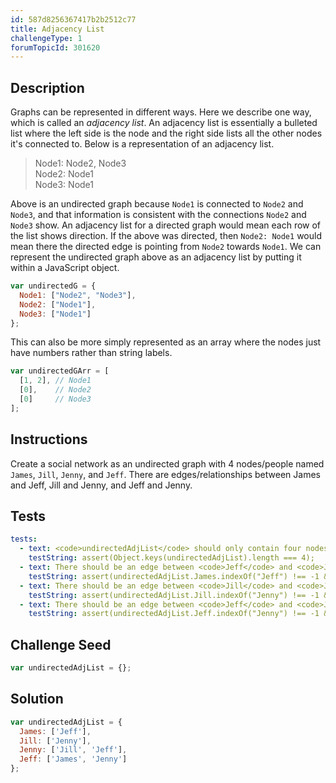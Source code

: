 ```yaml
---
id: 587d8256367417b2b2512c77
title: Adjacency List
challengeType: 1
forumTopicId: 301620
---
```


## Description

<section id='description'>

Graphs can be represented in different ways. Here we describe one way, which is called an <dfn>adjacency list</dfn>. An adjacency list is essentially a bulleted list where the left side is the node and the right side lists all the other nodes it's connected to. Below is a representation of an adjacency list.

<blockquote>Node1: Node2, Node3<br>Node2: Node1<br>Node3: Node1</blockquote>

Above is an undirected graph because `Node1` is connected to `Node2` and `Node3`, and that information is consistent with the connections `Node2` and `Node3` show. An adjacency list for a directed graph would mean each row of the list shows direction. If the above was directed, then `Node2: Node1` would mean there the directed edge is pointing from `Node2` towards `Node1`. We can represent the undirected graph above as an adjacency list by putting it within a JavaScript object.

```js
var undirectedG = {
  Node1: ["Node2", "Node3"],
  Node2: ["Node1"],
  Node3: ["Node1"]
};
```

This can also be more simply represented as an array where the nodes just have numbers rather than string labels.

```js
var undirectedGArr = [
  [1, 2], // Node1
  [0],    // Node2
  [0]     // Node3
];
```

</section>

## Instructions

<section id='instructions'>

Create a social network as an undirected graph with 4 nodes/people named `James`, `Jill`, `Jenny`, and `Jeff`. There are edges/relationships between James and Jeff, Jill and Jenny, and Jeff and Jenny.

</section>

## Tests

<section id='tests'>

```yml
tests:
  - text: <code>undirectedAdjList</code> should only contain four nodes.
    testString: assert(Object.keys(undirectedAdjList).length === 4);
  - text: There should be an edge between <code>Jeff</code> and <code>James</code>.
    testString: assert(undirectedAdjList.James.indexOf("Jeff") !== -1 && undirectedAdjList.Jeff.indexOf("James") !== -1);
  - text: There should be an edge between <code>Jill</code> and <code>Jenny</code>.
    testString: assert(undirectedAdjList.Jill.indexOf("Jenny") !== -1 && undirectedAdjList.Jill.indexOf("Jenny") !== -1);
  - text: There should be an edge between <code>Jeff</code> and <code>Jenny</code>.
    testString: assert(undirectedAdjList.Jeff.indexOf("Jenny") !== -1 && undirectedAdjList.Jenny.indexOf("Jeff") !== -1);
```

</section>

## Challenge Seed

<section id='challengeSeed'>

<div id='js-seed'>

```js
var undirectedAdjList = {};
```

</div>

</section>

## Solution

<section id='solution'>

```js
var undirectedAdjList = {
  James: ['Jeff'],
  Jill: ['Jenny'],
  Jenny: ['Jill', 'Jeff'],
  Jeff: ['James', 'Jenny']
};
```

</section>
